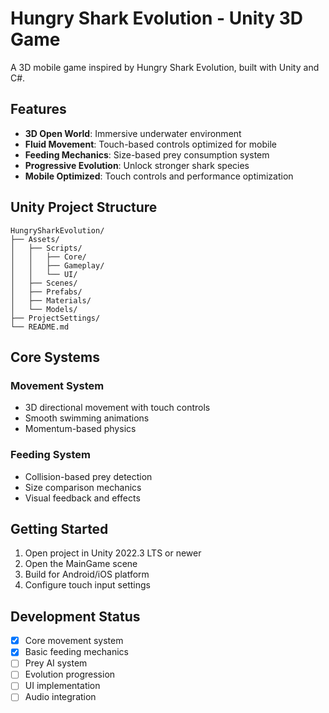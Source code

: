 # Hungry Shark Evolution - Unity 3D Game

A 3D mobile game inspired by Hungry Shark Evolution, built with Unity and C#.

## Features

- **3D Open World**: Immersive underwater environment
- **Fluid Movement**: Touch-based controls optimized for mobile
- **Feeding Mechanics**: Size-based prey consumption system
- **Progressive Evolution**: Unlock stronger shark species
- **Mobile Optimized**: Touch controls and performance optimization

## Unity Project Structure

```
HungrySharkEvolution/
├── Assets/
│   ├── Scripts/
│   │   ├── Core/
│   │   ├── Gameplay/
│   │   └── UI/
│   ├── Scenes/
│   ├── Prefabs/
│   ├── Materials/
│   └── Models/
├── ProjectSettings/
└── README.md
```

## Core Systems

### Movement System
- 3D directional movement with touch controls
- Smooth swimming animations
- Momentum-based physics

### Feeding System  
- Collision-based prey detection
- Size comparison mechanics
- Visual feedback and effects

## Getting Started

1. Open project in Unity 2022.3 LTS or newer
2. Open the MainGame scene
3. Build for Android/iOS platform
4. Configure touch input settings

## Development Status

- [x] Core movement system
- [x] Basic feeding mechanics
- [ ] Prey AI system
- [ ] Evolution progression
- [ ] UI implementation
- [ ] Audio integration
